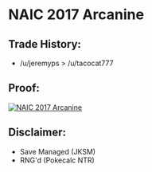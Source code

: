 # NAIC 2017 Arcanine

## Trade History:
* /u/jeremyps > /u/tacocat777

## Proof:
[![NAIC 2017 Arcanine](http://img.youtube.com/vi/-5PS5r1HaD4/0.jpg)](http://www.youtube.com/watch?v=-5PS5r1HaD4)

## Disclaimer:
* Save Managed (JKSM)
* RNG'd (Pokecalc NTR)
